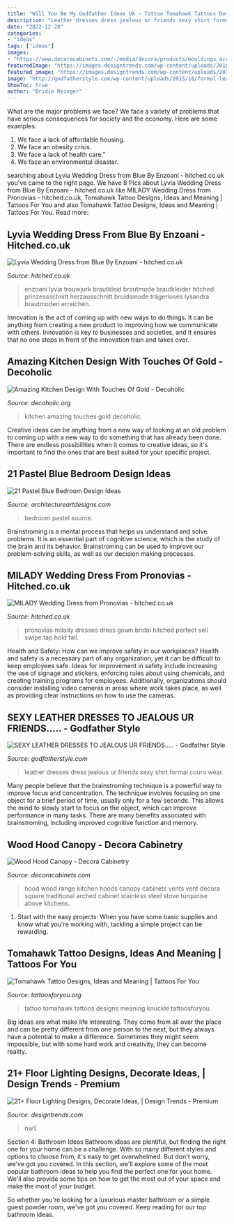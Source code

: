 ```yaml
---
title: "Will You Be My Godfather Ideas Uk ~ Tattoo Tomahawk Tattoos Designs Meaning Knuckle Tattoosforyou"
description: "Leather dresses dress jealous ur friends sexy shirt formal couro wear"
date: "2022-12-28"
categories:
- "ideas"
tags: ["ideas"]
images:
- "https://www.decoracabinets.com/-/media/decora/products/mouldings_accents/wood_hood_canopy.jpg"
featuredImage: "https://images.designtrends.com/wp-content/uploads/2016/04/02115515/Contemporary-Bathroom-with-Designed-Wood-Floor-and-Lights.jpg"
featured_image: "https://images.designtrends.com/wp-content/uploads/2016/04/02115515/Contemporary-Bathroom-with-Designed-Wood-Floor-and-Lights.jpg"
image: "http://godfatherstyle.com/wp-content/uploads/2015/10/formal-leather-dress.jpg"
ShowToc: true
author: "Bridie Reinger"
---
```



What are the major problems we face?
We face a variety of problems that have serious consequences for society and the economy. Here are some examples:
1. We face a lack of affordable housing. 
2. We face an obesity crisis. 
3. We face a lack of health care." 
4. We face an environmental disaster.

	

		
searching about Lyvia Wedding Dress from Blue By Enzoani - hitched.co.uk you've came to the right page. We have 8 Pics about Lyvia Wedding Dress from Blue By Enzoani - hitched.co.uk like MILADY Wedding Dress from Pronovias - hitched.co.uk, Tomahawk Tattoo Designs, Ideas and Meaning | Tattoos For You and also Tomahawk Tattoo Designs, Ideas and Meaning | Tattoos For You. Read more:
		
    
## Lyvia Wedding Dress From Blue By Enzoani - Hitched.co.uk

<img loading=lazy src="https://cdn0.hitched.co.uk/cat/wedding-dresses/blue-by-enzoani/lyvia--mfvo436453.jpg" onerror="this.onerror=null;this.src='https://tse2.mm.bing.net/th?id=OIP.hrxRIHhAy0j1KUIO8APWFgHaLH&amp;pid=15.1';" alt="Lyvia Wedding Dress from Blue By Enzoani - hitched.co.uk">

_Source: hitched.co.uk_

>enzoani lyvia trouwjurk brautkleid brautmode brautkleider hitched prinzessschnitt herzausschnitt bruidsmode trägerloses lysandra brautmoden erreichen. 

	

Innovation is the act of coming up with new ways to do things. It can be anything from creating a new product to improving how we communicate with others. Innovation is key to businesses and societies, and it ensures that no one steps in front of the innovation train and takes over.

    
## Amazing Kitchen Design With Touches Of Gold - Decoholic

<img loading=lazy src="http://decoholic.org/wp-content/uploads/2018/12/amazing-kitchen-design-5.jpg" onerror="this.onerror=null;this.src='https://tse4.mm.bing.net/th?id=OIP.FiCckzLjK4kOoIjMlpQ3SQHaL0&amp;pid=15.1';" alt="Amazing Kitchen Design With Touches Of Gold - Decoholic">

_Source: decoholic.org_

>kitchen amazing touches gold decoholic. 

	

Creative ideas can be anything from a new way of looking at an old problem to coming up with a new way to do something that has already been done. There are endless possibilities when it comes to creative ideas, so it's important to find the ones that are best suited for your specific project.

    
## 21 Pastel Blue Bedroom Design Ideas

<img loading=lazy src="https://www.architectureartdesigns.com/wp-content/uploads/2015/05/1024.jpg" onerror="this.onerror=null;this.src='https://tse2.mm.bing.net/th?id=OIP.xP2pgU2qYpWbgiAKk1vZ5gHaHa&amp;pid=15.1';" alt="21 Pastel Blue Bedroom Design Ideas">

_Source: architectureartdesigns.com_

>bedroom pastel source. 

	

Brainstroming is a mental process that helps us understand and solve problems. It is an essential part of cognitive science, which is the study of the brain and its behavior. Brainstroming can be used to improve our problem-solving skills, as well as our decision making processes.

    
## MILADY Wedding Dress From Pronovias - Hitched.co.uk

<img loading=lazy src="https://cdn0.hitched.co.uk/cat/wedding-dresses/pronovias/milady--mfvo297979.jpg" onerror="this.onerror=null;this.src='https://tse3.mm.bing.net/th?id=OIP.IbN2AeJBm4nepBp_xnSEBAHaJ4&amp;pid=15.1';" alt="MILADY Wedding Dress from Pronovias - hitched.co.uk">

_Source: hitched.co.uk_

>pronovias milady dresses dress gown bridal hitched perfect sell swipe tap hold fall. 

	

Health and Safety: How can we improve safety in our workplaces?
Health and safety is a necessary part of any organization, yet it can be difficult to keep employees safe. Ideas for improvement in safety include increasing the use of signage and stickers, enforcing rules about using chemicals, and creating training programs for employees. Additionally, organizations should consider installing video cameras in areas where work takes place, as well as providing clear instructions on how to use the cameras.

    
## SEXY LEATHER DRESSES TO JEALOUS UR FRIENDS..... - Godfather Style

<img loading=lazy src="http://godfatherstyle.com/wp-content/uploads/2015/10/formal-leather-dress.jpg" onerror="this.onerror=null;this.src='https://tse4.mm.bing.net/th?id=OIP.VEDlFvtTCG63Gma9nz0x4AHaLJ&amp;pid=15.1';" alt="SEXY LEATHER DRESSES TO JEALOUS UR FRIENDS..... - Godfather Style">

_Source: godfatherstyle.com_

>leather dresses dress jealous ur friends sexy shirt formal couro wear. 

	

Many people believe that the brainstroming technique is a powerful way to improve focus and concentration. The technique involves focusing on one object for a brief period of time, usually only for a few seconds. This allows the mind to slowly start to focus on the object, which can improve performance in many tasks. There are many benefits associated with brainstroming, including improved cognitive function and memory.

    
## Wood Hood Canopy - Decora Cabinetry

<img loading=lazy src="https://www.decoracabinets.com/-/media/decora/products/mouldings_accents/wood_hood_canopy.jpg" onerror="this.onerror=null;this.src='https://tse3.mm.bing.net/th?id=OIP.QeMjjr545zgB4Qg92p1QugHaLH&amp;pid=15.1';" alt="Wood Hood Canopy - Decora Cabinetry">

_Source: decoracabinets.com_

>hood wood range kitchen hoods canopy cabinets vents vent decora square traditional arched cabinet stainless steel stove turquoise above kitchens. 

	

1. Start with the easy projects: When you have some basic supplies and know what you're working with, tackling a simple project can be rewarding.

    
## Tomahawk Tattoo Designs, Ideas And Meaning | Tattoos For You

<img loading=lazy src="https://www.tattoosforyou.org/wp-content/uploads/2017/08/Tomahawk-Tattoo-Pictures.jpg" onerror="this.onerror=null;this.src='https://tse3.mm.bing.net/th?id=OIP.YOVktQ1abUPpHntYARNECwHaJ4&amp;pid=15.1';" alt="Tomahawk Tattoo Designs, Ideas and Meaning | Tattoos For You">

_Source: tattoosforyou.org_

>tattoo tomahawk tattoos designs meaning knuckle tattoosforyou. 

	

Big ideas are what make life interesting. They come from all over the place and can be pretty different from one person to the next, but they always have a potential to make a difference. Sometimes they might seem impossible, but with some hard work and creativity, they can become reality.

    
## 21+ Floor Lighting Designs, Decorate Ideas, | Design Trends - Premium

<img loading=lazy src="https://images.designtrends.com/wp-content/uploads/2016/04/02115515/Contemporary-Bathroom-with-Designed-Wood-Floor-and-Lights.jpg" onerror="this.onerror=null;this.src='https://tse2.mm.bing.net/th?id=OIP.mfgzjqc-_z-huscgRNm3HgHaLH&amp;pid=15.1';" alt="21+ Floor Lighting Designs, Decorate Ideas, | Design Trends - Premium">

_Source: designtrends.com_

>nw1. 

	

Section 4: Bathroom Ideas
Bathroom ideas are plentiful, but finding the right one for your home can be a challenge. With so many different styles and options to choose from, it's easy to get overwhelmed. But don't worry, we've got you covered.
In this section, we'll explore some of the most popular bathroom ideas to help you find the perfect one for your home. We'll also provide some tips on how to get the most out of your space and make the most of your budget.

So whether you're looking for a luxurious master bathroom or a simple guest powder room, we've got you covered. Keep reading for our top bathroom ideas.

